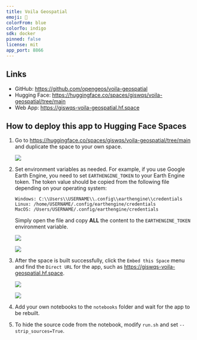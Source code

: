 ```yaml
---
title: Voila Geospatial
emoji: 🦀
colorFrom: blue
colorTo: indigo
sdk: docker
pinned: false
license: mit
app_port: 8866
---
```


## Links

- GitHub: <https://github.com/opengeos/voila-geospatial>
- Hugging Face: <https://huggingface.co/spaces/giswqs/voila-geospatial/tree/main>
- Web App: <https://giswqs-voila-geospatial.hf.space>

## How to deploy this app to Hugging Face Spaces

1. Go to <https://huggingface.co/spaces/giswqs/voila-geospatial/tree/main> and duplicate the space to your own space.

   ![](https://i.imgur.com/4ib5BzB.png)

2. Set environment variables as needed. For example, if you use Google Earth Engine, you need to set `EARTHENGINE_TOKEN` to your Earth Engine token. The token value should be copied from the following file depending on your operating system:

   ```text
   Windows: C:\\Users\\USERNAME\\.config\\earthengine\\credentials
   Linux: /home/USERNAME/.config/earthengine/credentials
   MacOS: /Users/USERNAME/.config/earthengine/credentials
   ```

   Simply open the file and copy **ALL** the content to the `EARTHENGINE_TOKEN` environment variable.

   ![](https://i.imgur.com/i04gzyH.png)

   ![](https://i.imgur.com/Ex37Ut7.png)

3. After the space is built successfully, click the `Embed this Space` menu and find the `Direct URL` for the app, such as <https://giswqs-voila-geospatial.hf.space>.

   ![](https://i.imgur.com/V2Lp0dP.png)

   ![](https://i.imgur.com/klhR5FL.png)

4. Add your own notebooks to the `notebooks` folder and wait for the app to be rebuilt.

5. To hide the source code from the notebook, modify `run.sh` and set `--strip_sources=True`.
